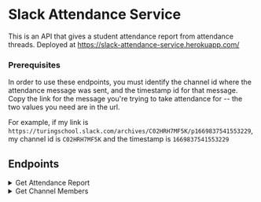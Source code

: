 # Slack Attendance Service

This is an API that gives a student attendance report from attendance threads.
Deployed at https://slack-attendance-service.herokuapp.com/

### Prerequisites 

In order to use these endpoints, you must identify the channel id where the attendance message was sent, and the timestamp id for that message. Copy the link for the message you're trying to take attendance for -- the two values you need are in the url. 

For example, if my link is `https://turingschool.slack.com/archives/C02HRH7MF5K/p1669837541553229`, my channel id is `C02HRH7MF5K` and the timestamp is `1669837541553229`

## Endpoints

<details close>
<summary>Get Attendance Report</summary>
<br>

Request: 
**GET** `/api/v0/attendance?channel_id=C02HRH7MF5K&timestamp=1669837541553229`
    
Headers: <br>
```
    Content-Type: application/json
    Accept: application/json
```

Response:
```json
{
    "total_replies": 25,
    "attendance_start_time": "2022-11-30T16:00:59.999+00:00",
    "data": [
        {
            "first_name": "Meg",
            "last_name": "Stang",
            "full_name": "Meg Stang",
            "email": "mstang@turing.edu",
            "reply_timestamp": "2022-11-30T08:46:24.992-07:00",
            "status": "present"
        },
        {
            "first_name": "Erin",
            "last_name": "Pintozzi",
            "full_name": "Erin Pintozzi",
            "email": "epintozzi@turing.edu",
            "reply_timestamp": "2022-11-30T08:46:29.808-07:00",
            "status": "present"
        },
        {
            "first_name": "Brian",
            "last_name": "Zanti",
            "email": "brian@turing.edu",
            "reply_timestamp": "2022-11-30T08:46:36.756-07:00",
            "status": "present"
        },
        {
            "first_name": "Mike",
            "last_name": "Dao ",
            "email": "mike@turing.edu",
            "reply_timestamp": "2022-11-30T09:09:58.175-07:00",
            "status": "tardy"
        },
        {...},
        {...},
        ...
        ...
       ]
   }
```

</details>


<details close>
<summary>Get Channel Members</summary>
<br>

Request: 
**GET** `/api/v0/channel_members?channel_id=C02HRH7MF5K`

Headers: <br>
```
    Content-Type: application/json
    Accept: application/json
```
    
Response: 
```json
{
    "data": [
        {
            "id": null,
            "type": "channel_member",
            "attributes": {
                "slack_user_id": "U02Q25H6V",
                "name": "Mike Dao"
            }
        },
        {
            "id": null,
            "type": "channel_member",
            "attributes": {
                "slack_user_id": "U0C6CG4RL",
                "name": "Allison Reu Singer (she/her)"
            }
        },
        {
            "id": null,
            "type": "channel_member",
            "attributes": {
                "slack_user_id": "U1C9WHFFS",
                "name": "Meg Stang"
            }
        },
        ...
        ...
        ...
       ]
 }
```

</details>

